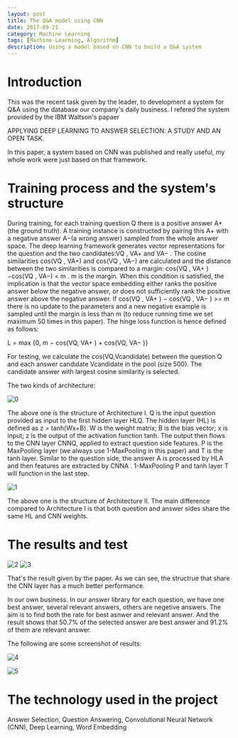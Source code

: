 ```yaml
---
layout: post
title: The Q&A model using CNN
date: 2017-09-21
category: Machine Learning
tags: [Machine Learning, Algorithm]
description: Using a model based on CNN to build a Q&A system
---
```


# Introduction

This was the recent task given by the leader, to development a system for Q&A using the database our company's daily business. I refered the 
system provided by the IBM Waltson's papaer 

APPLYING DEEP LEARNING TO ANSWER SELECTION: A STUDY AND AN OPEN TASK.

In this paper, a system based on CNN was published and really useful, my whole work were just based on that framework.

# Training process and the system's structure 

During training, for each training question Q there is a positive answer A+(the ground truth). A training instance is constructed by pairing this A+ with a negative answer A−(a wrong answer) sampled from the whole answer space. The deep learning framework generates vector representations for the question and the two candidates:VQ , VA+ and VA− . The cosine similarities cos(VQ , VA+) and cos(VQ , VA−) are calculated and the distance between the two similarities is compared to a margin: cos(VQ , VA+ )−cos(VQ , VA−) < m . m is the margin. When this condition is satisfied, the implication is that the vector space embedding either ranks the positive answer below the negative answer, or does not sufficiently rank the positive answer above the negative answer. If cos(VQ , VA+ ) − cos(VQ , VA− ) >= m there is no update to the parameters and a new negative example is sampled until the margin is less than m (to reduce running time we set maximum 50 times in this paper). The hinge loss function is hence defined as follows:

L = max {0, m − cos(VQ, VA+ ) + cos(VQ, VA− )}

For testing, we calculate the cos(VQ,Vcandidate) between the question Q and each answer candidate Vcandidate in the pool (size 500). The candidate answer with largest cosine similarity is selected.

The two kinds of architecture:


![0](https://raw.githubusercontent.com/BigExcavator/coldsrh233.github.io/master/_posts/image/%23CnnQA/0.jpg)

The above one is the structure of Architecture I. Q is the input question provided as input to the first hidden layer HLQ. The hidden layer (HL) is defined as z = tanh(Wx+B). W is the weight matrix; B is the bias vector; x is input; z is the output of the activation function tanh. The output then flows to the CNN layer CNNQ, applied to extract question side features. P is the MaxPooling layer (we always use 1-MaxPooling in this paper) and T is the tanh layer. Similar to the question side, the answer A is processed by HLA and then features are extracted by CNNA . 1-MaxPooling P and tanh layer T will function in the last step. 

![1](https://raw.githubusercontent.com/BigExcavator/coldsrh233.github.io/master/_posts/image/%23CnnQA/1.jpg)

The above one is the structure of Architecture II. The main difference compared to Architecture I is that both question and answer sides share the same HL and CNN weights.

# The results and test

![2](https://raw.githubusercontent.com/BigExcavator/coldsrh233.github.io/master/_posts/image/%23CnnQA/2.jpg)
![3](https://raw.githubusercontent.com/BigExcavator/coldsrh233.github.io/master/_posts/image/%23CnnQA/3.jpg)

That's the result given by the paper. As we can see, the structrue that share the CNN layer has a much better performance.

In our own business. In our answer library for each question, we have one best answer, several relevant answers, others are negetive answers. The aim is to find both the rate for best asnwer and relevant answer. And the result shows that 50.7% of the selected answer are best answer and 91.2% of them are relevant answer.

The following are some screenshot of results:

![4](https://raw.githubusercontent.com/BigExcavator/coldsrh233.github.io/master/_posts/image/%23CnnQA/4.jpg)

![5](https://raw.githubusercontent.com/BigExcavator/coldsrh233.github.io/master/_posts/image/%23CnnQA/5.jpg)

# The technology used in the project

Answer Selection, Question Answering, Convolutional Neural Network (CNN), Deep Learning, Word Embedding





